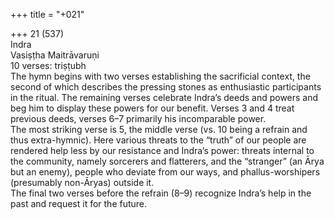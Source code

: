 +++
title = "+021"

+++
21 (537)  
Indra  
Vasiṣṭha Maitrāvaruṇi  
10 verses: triṣṭubh  
The hymn begins with two verses establishing the sacrificial context, the second of  which describes the pressing stones as enthusiastic participants in the ritual. The  remaining verses celebrate Indra’s deeds and powers and beg him to display these  powers for our benefit. Verses 3 and 4 treat previous deeds, verses 6–7 primarily his  incomparable power.  
The most striking verse is 5, the middle verse (vs. 10 being a refrain and thus  extra-hymnic). Here various threats to the “truth” of our people are rendered help less by our resistance and Indra’s power: threats internal to the community, namely  sorcerers and flatterers, and the “stranger” (an Ārya but an enemy), people who  deviate from our ways, and phallus-worshipers (presumably non-Āryas) outside it.  
The final two verses before the refrain (8–9) recognize Indra’s help in the past  and request it for the future.  